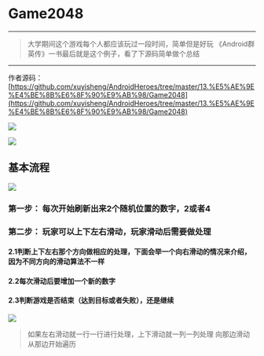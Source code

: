 # Game2048

---

> 大学期间这个游戏每个人都应该玩过一段时间，简单但是好玩
> 《Android群英传》一书最后就是这个例子，看了下源码简单做个总结

---

作者源码： [https://github.com/xuyisheng/AndroidHeroes/tree/master/13.%E5%AE%9E%E4%BE%8B%E6%8F%90%E9%AB%98/Game2048](https://github.com/xuyisheng/AndroidHeroes/tree/master/13.%E5%AE%9E%E4%BE%8B%E6%8F%90%E9%AB%98/Game2048)

![](https://i.imgur.com/KwsDEnh.png)

![](https://i.imgur.com/BJy4Vai.png)

## 基本流程

![](https://i.imgur.com/QLhooQP.png)

### 第一步： 每次开始刷新出来2个随机位置的数字，2或者4
### 第二步： 玩家可以上下左右滑动，玩家滑动后需要做处理
####	2.1判断上下左右那个方向做相应的处理，下面会举一个向右滑动的情况来介绍，因为不同方向的滑动算法不一样
####    2.2每次滑动后要增加一个新的数字
####    2.3判断游戏是否结束（达到目标或者失败），还是继续


![](https://i.imgur.com/Jl30758.png)

> 如果左右滑动就一行一行进行处理，上下滑动就一列一列处理
向那边滑动从那边开始遍历

